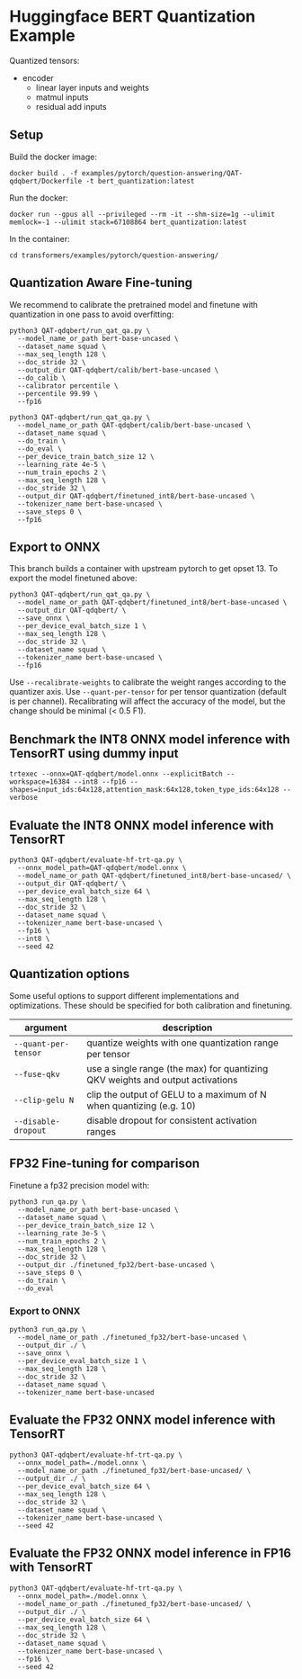 <!---
Copyright 2021 NVIDIA Corporation. All rights reserved.
Licensed under the Apache License, Version 2.0 (the "License");
you may not use this file except in compliance with the License.
You may obtain a copy of the License at

    http://www.apache.org/licenses/LICENSE-2.0

Unless required by applicable law or agreed to in writing, software
distributed under the License is distributed on an "AS IS" BASIS,
WITHOUT WARRANTIES OR CONDITIONS OF ANY KIND, either express or implied.
See the License for the specific language governing permissions and
limitations under the License.
-->

# Huggingface BERT Quantization Example


Quantized tensors:
 <!---* embedding weights-->
 * encoder
   * linear layer inputs and weights
   * matmul inputs
   * residual add inputs

## Setup

Build the docker image:
```
docker build . -f examples/pytorch/question-answering/QAT-qdqbert/Dockerfile -t bert_quantization:latest
```

Run the docker:
```
docker run --gpus all --privileged --rm -it --shm-size=1g --ulimit memlock=-1 --ulimit stack=67108864 bert_quantization:latest
```

In the container:
```
cd transformers/examples/pytorch/question-answering/
```

## Quantization Aware Fine-tuning

We recommend to calibrate the pretrained model and finetune with quantization in one pass to avoid overfitting:

```
python3 QAT-qdqbert/run_qat_qa.py \
  --model_name_or_path bert-base-uncased \
  --dataset_name squad \
  --max_seq_length 128 \
  --doc_stride 32 \
  --output_dir QAT-qdqbert/calib/bert-base-uncased \
  --do_calib \
  --calibrator percentile \
  --percentile 99.99 \
  --fp16
```

```
python3 QAT-qdqbert/run_qat_qa.py \
  --model_name_or_path QAT-qdqbert/calib/bert-base-uncased \
  --dataset_name squad \
  --do_train \
  --do_eval \
  --per_device_train_batch_size 12 \
  --learning_rate 4e-5 \
  --num_train_epochs 2 \
  --max_seq_length 128 \
  --doc_stride 32 \
  --output_dir QAT-qdqbert/finetuned_int8/bert-base-uncased \
  --tokenizer_name bert-base-uncased \
  --save_steps 0 \
  --fp16
```

## Export to ONNX

This branch builds a container with upstream pytorch to get opset 13. To export the model finetuned above:

```
python3 QAT-qdqbert/run_qat_qa.py \
  --model_name_or_path QAT-qdqbert/finetuned_int8/bert-base-uncased \
  --output_dir QAT-qdqbert/ \
  --save_onnx \
  --per_device_eval_batch_size 1 \
  --max_seq_length 128 \
  --doc_stride 32 \
  --dataset_name squad \
  --tokenizer_name bert-base-uncased \
  --fp16
```

Use `--recalibrate-weights` to calibrate the weight ranges according to the quantizer axis. Use `--quant-per-tensor` for per tensor quantization (default is per channel).
Recalibrating will affect the accuracy of the model, but the change should be minimal (< 0.5 F1).

## Benchmark the INT8 ONNX model inference with TensorRT using dummy input

```
trtexec --onnx=QAT-qdqbert/model.onnx --explicitBatch --workspace=16384 --int8 --fp16 --shapes=input_ids:64x128,attention_mask:64x128,token_type_ids:64x128 --verbose
```

## Evaluate the INT8 ONNX model inference with TensorRT

```
python3 QAT-qdqbert/evaluate-hf-trt-qa.py \
  --onnx_model_path=QAT-qdqbert/model.onnx \
  --model_name_or_path QAT-qdqbert/finetuned_int8/bert-base-uncased/ \
  --output_dir QAT-qdqbert/ \
  --per_device_eval_batch_size 64 \
  --max_seq_length 128 \
  --doc_stride 32 \
  --dataset_name squad \
  --tokenizer_name bert-base-uncased \
  --fp16 \
  --int8 \
  --seed 42
```

## Quantization options

Some useful options to support different implementations and optimizations. These should be specified for both calibration and finetuning.

|argument|description|
|--------|-----------|
|`--quant-per-tensor`| quantize weights with one quantization range per tensor |
|`--fuse-qkv` | use a single range (the max) for quantizing QKV weights and output activations  |
|`--clip-gelu N` | clip the output of GELU to a maximum of N when quantizing (e.g. 10) |
|`--disable-dropout` | disable dropout for consistent activation ranges |


## FP32 Fine-tuning for comparison

Finetune a fp32 precision model with:

```
python3 run_qa.py \
  --model_name_or_path bert-base-uncased \
  --dataset_name squad \
  --per_device_train_batch_size 12 \
  --learning_rate 3e-5 \
  --num_train_epochs 2 \
  --max_seq_length 128 \
  --doc_stride 32 \
  --output_dir ./finetuned_fp32/bert-base-uncased \
  --save_steps 0 \
  --do_train \
  --do_eval
```

### Export to ONNX

```
python3 run_qa.py \
  --model_name_or_path ./finetuned_fp32/bert-base-uncased \
  --output_dir ./ \
  --save_onnx \
  --per_device_eval_batch_size 1 \
  --max_seq_length 128 \
  --doc_stride 32 \
  --dataset_name squad \
  --tokenizer_name bert-base-uncased
```

## Evaluate the FP32 ONNX model inference with TensorRT

```
python3 QAT-qdqbert/evaluate-hf-trt-qa.py \
  --onnx_model_path=./model.onnx \
  --model_name_or_path ./finetuned_fp32/bert-base-uncased/ \
  --output_dir ./ \
  --per_device_eval_batch_size 64 \
  --max_seq_length 128 \
  --doc_stride 32 \
  --dataset_name squad \
  --tokenizer_name bert-base-uncased \
  --seed 42
```

## Evaluate the FP32 ONNX model inference in FP16 with TensorRT

```
python3 QAT-qdqbert/evaluate-hf-trt-qa.py \
  --onnx_model_path=./model.onnx \
  --model_name_or_path ./finetuned_fp32/bert-base-uncased/ \
  --output_dir ./ \
  --per_device_eval_batch_size 64 \
  --max_seq_length 128 \
  --doc_stride 32 \
  --dataset_name squad \
  --tokenizer_name bert-base-uncased \
  --fp16 \
  --seed 42
```

<!---
## FP16 Fine-tuning for comparison

Finetune a high precision model with:

```
python3 run_qa.py \
  --model_name_or_path bert-base-uncased \
  --dataset_name squad \
  --per_device_train_batch_size 12 \
  --learning_rate 3e-5 \
  --num_train_epochs 2 \
  --max_seq_length 128 \
  --doc_stride 32 \
  --output_dir ./finetuned_fp16/bert-base-uncased \
  --save_steps 0 \
  --do_train \
  --do_eval \
  --fp16
```

### Export to ONNX

```
python3 run_qa.py \
  --model_name_or_path ./finetuned_fp16/bert-base-uncased \
  --output_dir ./ \
  --save_onnx \
  --per_device_eval_batch_size 1 \
  --max_seq_length 128 \
  --doc_stride 32 \
  --dataset_name squad \
  --tokenizer_name bert-base-uncased \
  --fp16
```
-->
